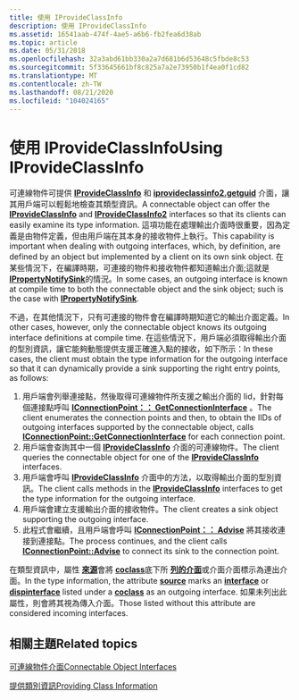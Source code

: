 ```yaml
---
title: 使用 IProvideClassInfo
description: 使用 IProvideClassInfo
ms.assetid: 16541aab-474f-4ae5-a6b6-fb2fea6d38ab
ms.topic: article
ms.date: 05/31/2018
ms.openlocfilehash: 32a3abd61bb330a2a7d681b6d53648c5fbde8c53
ms.sourcegitcommit: 5f33645661bf8c825a7a2e73950b1f4ea0f1cd82
ms.translationtype: MT
ms.contentlocale: zh-TW
ms.lasthandoff: 08/21/2020
ms.locfileid: "104024165"
---
```

# <a name="using-iprovideclassinfo"></a><span data-ttu-id="d4051-103">使用 IProvideClassInfo</span><span class="sxs-lookup"><span data-stu-id="d4051-103">Using IProvideClassInfo</span></span>

<span data-ttu-id="d4051-104">可連線物件可提供 [**IProvideClassInfo**](/windows/desktop/api/OCIdl/nn-ocidl-iprovideclassinfo) 和 [**iprovideclassinfo2.getguid**](/windows/desktop/api/OCIdl/nn-ocidl-iprovideclassinfo2) 介面，讓其用戶端可以輕鬆地檢查其類型資訊。</span><span class="sxs-lookup"><span data-stu-id="d4051-104">A connectable object can offer the [**IProvideClassInfo**](/windows/desktop/api/OCIdl/nn-ocidl-iprovideclassinfo) and [**IProvideClassInfo2**](/windows/desktop/api/OCIdl/nn-ocidl-iprovideclassinfo2) interfaces so that its clients can easily examine its type information.</span></span> <span data-ttu-id="d4051-105">這項功能在處理輸出介面時很重要，因為定義是由物件定義，但由用戶端在其本身的接收物件上執行。</span><span class="sxs-lookup"><span data-stu-id="d4051-105">This capability is important when dealing with outgoing interfaces, which, by definition, are defined by an object but implemented by a client on its own sink object.</span></span> <span data-ttu-id="d4051-106">在某些情況下，在編譯時期，可連接的物件和接收物件都知道輸出介面;這就是 [**IPropertyNotifySink**](/windows/desktop/api/OCIdl/nn-ocidl-ipropertynotifysink)的情況。</span><span class="sxs-lookup"><span data-stu-id="d4051-106">In some cases, an outgoing interface is known at compile time to both the connectable object and the sink object; such is the case with [**IPropertyNotifySink**](/windows/desktop/api/OCIdl/nn-ocidl-ipropertynotifysink).</span></span>

<span data-ttu-id="d4051-107">不過，在其他情況下，只有可連接的物件會在編譯時期知道它的輸出介面定義。</span><span class="sxs-lookup"><span data-stu-id="d4051-107">In other cases, however, only the connectable object knows its outgoing interface definitions at compile time.</span></span> <span data-ttu-id="d4051-108">在這些情況下，用戶端必須取得輸出介面的型別資訊，讓它能夠動態提供支援正確進入點的接收，如下所示：</span><span class="sxs-lookup"><span data-stu-id="d4051-108">In these cases, the client must obtain the type information for the outgoing interface so that it can dynamically provide a sink supporting the right entry points, as follows:</span></span>

1.  <span data-ttu-id="d4051-109">用戶端會列舉連接點，然後取得可連線物件所支援之輸出介面的 Iid，針對每個連接點呼叫 [**IConnectionPoint：： GetConnectionInterface**](/windows/desktop/api/OCIdl/nf-ocidl-iconnectionpoint-getconnectioninterface) 。</span><span class="sxs-lookup"><span data-stu-id="d4051-109">The client enumerates the connection points and then, to obtain the IIDs of outgoing interfaces supported by the connectable object, calls [**IConnectionPoint::GetConnectionInterface**](/windows/desktop/api/OCIdl/nf-ocidl-iconnectionpoint-getconnectioninterface) for each connection point.</span></span>
2.  <span data-ttu-id="d4051-110">用戶端會查詢其中一個 [**IProvideClassInfo**](/windows/desktop/api/OCIdl/nn-ocidl-iprovideclassinfo) 介面的可連線物件。</span><span class="sxs-lookup"><span data-stu-id="d4051-110">The client queries the connectable object for one of the [**IProvideClassInfo**](/windows/desktop/api/OCIdl/nn-ocidl-iprovideclassinfo) interfaces.</span></span>
3.  <span data-ttu-id="d4051-111">用戶端會呼叫 [**IProvideClassInfo**](/windows/desktop/api/OCIdl/nn-ocidl-iprovideclassinfo) 介面中的方法，以取得輸出介面的型別資訊。</span><span class="sxs-lookup"><span data-stu-id="d4051-111">The client calls methods in the [**IProvideClassInfo**](/windows/desktop/api/OCIdl/nn-ocidl-iprovideclassinfo) interfaces to get the type information for the outgoing interface.</span></span>
4.  <span data-ttu-id="d4051-112">用戶端會建立支援輸出介面的接收物件。</span><span class="sxs-lookup"><span data-stu-id="d4051-112">The client creates a sink object supporting the outgoing interface.</span></span>
5.  <span data-ttu-id="d4051-113">此程式會繼續，且用戶端會呼叫 [**IConnectionPoint：： Advise**](/windows/desktop/api/OCIdl/nf-ocidl-iconnectionpoint-advise) 將其接收連接到連接點。</span><span class="sxs-lookup"><span data-stu-id="d4051-113">The process continues, and the client calls [**IConnectionPoint::Advise**](/windows/desktop/api/OCIdl/nf-ocidl-iconnectionpoint-advise) to connect its sink to the connection point.</span></span>

<span data-ttu-id="d4051-114">在類型資訊中，屬性 [**來源**](/windows/desktop/Midl/source)會將 [**coclass**](/windows/desktop/Midl/coclass)底下所 [**列的**](/windows/desktop/Midl/dispinterface)[**介面**](/windows/desktop/Midl/interface)或介面介面標示為連出介面。</span><span class="sxs-lookup"><span data-stu-id="d4051-114">In the type information, the attribute [**source**](/windows/desktop/Midl/source) marks an [**interface**](/windows/desktop/Midl/interface) or [**dispinterface**](/windows/desktop/Midl/dispinterface) listed under a [**coclass**](/windows/desktop/Midl/coclass) as an outgoing interface.</span></span> <span data-ttu-id="d4051-115">如果未列出此屬性，則會將其視為傳入介面。</span><span class="sxs-lookup"><span data-stu-id="d4051-115">Those listed without this attribute are considered incoming interfaces.</span></span>

## <a name="related-topics"></a><span data-ttu-id="d4051-116">相關主題</span><span class="sxs-lookup"><span data-stu-id="d4051-116">Related topics</span></span>

<dl> <dt>

[<span data-ttu-id="d4051-117">可連線物件介面</span><span class="sxs-lookup"><span data-stu-id="d4051-117">Connectable Object Interfaces</span></span>](connectable-object-interfaces.md)
</dt> <dt>

[<span data-ttu-id="d4051-118">提供類別資訊</span><span class="sxs-lookup"><span data-stu-id="d4051-118">Providing Class Information</span></span>](providing-class-information.md)
</dt> </dl>

 

 
